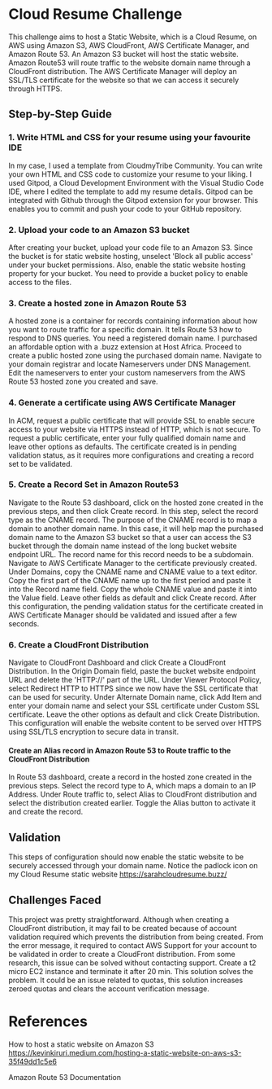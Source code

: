 # Cloud Resume Challenge 
This challenge aims to host a Static Website, which is a Cloud Resume, on AWS using Amazon S3, AWS CloudFront, AWS Certificate Manager, and Amazon Route 53. An Amazon S3 bucket will host the static website. Amazon Route53 will route traffic to the website domain name through a CloudFront distribution. The AWS Certificate Manager will deploy an SSL/TLS certificate for the website so that we can access it securely through HTTPS. 

## Step-by-Step Guide

### 1. Write HTML and CSS for your resume using your favourite IDE
In my case, I used a template from CloudmyTribe Community. You can write your own HTML and CSS code to customize your resume to your liking. I used Gitpod, a Cloud Development Environment with the Visual Studio Code IDE, where I edited the template to add my resume details. Gitpod can be integrated with Github through the Gitpod extension for your browser. This enables you to commit and push your code to your GitHub repository.
### 2. Upload your code to an Amazon S3 bucket
After creating your bucket, upload your code file to an Amazon S3. Since the bucket is for static website hosting, unselect 'Block all public access' under your bucket permissions. Also, enable the static website hosting property for your bucket. You need to provide a bucket policy to enable access to the files.

### 3. Create a hosted zone in Amazon Route 53
A hosted zone is a container for records containing information about how you want to route traffic for a specific domain. It tells Route 53 how to respond to DNS queries. You need a registered domain name. I purchased an affordable option with a .buzz extension at Host Africa. Proceed to create a public hosted zone using the purchased domain name. Navigate to your domain registrar and locate Nameservers under DNS Management. Edit the nameservers to enter your custom nameservers from the AWS Route 53 hosted zone you created and save.
### 4. Generate a certificate using AWS Certificate Manager
In ACM, request a public certificate that will provide SSL to enable secure access to your website via HTTPS instead of HTTP, which is not secure. To request a public certificate, enter your fully qualified domain name and leave other options as defaults. The certificate created is in pending validation status, as it requires more configurations and creating a record set to be validated.
### 5. Create a Record Set in Amazon Route53
Navigate to the Route 53 dashboard, click on the hosted zone created in the previous steps, and then click Create record. In this step, select the record type as the CNAME record. The purpose of the CNAME record is to map a domain to another domain name. In this case, it will help map the purchased domain name to the Amazon S3 bucket so that a user can access the S3 bucket through the domain name instead of the long bucket website endpoint URL. The record name for this record needs to be a subdomain. Navigate to AWS Certificate Manager to the certificate previously created. Under Domains, copy the CNAME name and CNAME value to a text editor. Copy the first part of the CNAME name up to the first period and paste it into the Record name field. Copy the whole CNAME value and paste it into the Value field. Leave other fields as default and click Create record. After this configuration, the pending validation status for the certificate created in AWS Certificate Manager should be validated and issued after a few seconds.
### 6. Create a CloudFront Distribution
Navigate to CloudFront Dashboard and click Create a CloudFront Distribution. In the Origin Domain field, paste the bucket website endpoint URL and delete the 'HTTP://' part of the URL. Under Viewer Protocol Policy, select Redirect HTTP to HTTPS since we now have the SSL certificate that can be used for security. Under Alternate Domain name, click Add Item and enter your domain name and select your SSL certificate under Custom SSL certificate. Leave the other options as default and click Create Distribution. This configuration will enable the website content to be served over HTTPS using SSL/TLS encryption to secure data in transit.
#### Create an Alias record in Amazon Route 53 to Route traffic to the CloudFront Distribution
In Route 53 dashboard, create a record in the hosted zone created in the previous steps. Select the record type to A, which maps a domain to an IP Address. Under Route traffic to, select Alias to CloudFront distribution and select the distribution created earlier. Toggle the Alias button to activate it and create the record. 
## Validation
This steps of configuration should now enable the static website to be securely accessed through your domain name. Notice the padlock icon on my Cloud Resume static website https://sarahcloudresume.buzz/
## Challenges Faced
This project was pretty straightforward. Although when creating a CloudFront distribution, it may fail to be created because of account validation required which prevents the distribution from being created. From the error message, it required to contact AWS Support for your account to be validated in order to create a CloudFront distribution. From some research, this issue can be solved without contacting support. Create a t2 micro EC2 instance and terminate it after 20 min. This solution solves the problem. It could be an issue related to quotas, this solution increases zeroed quotas and clears the account verification message. 

# References
How to host a static website on Amazon S3 https://kevinkiruri.medium.com/hosting-a-static-website-on-aws-s3-35f49dd1c5e6 

Amazon Route 53 Documentation
